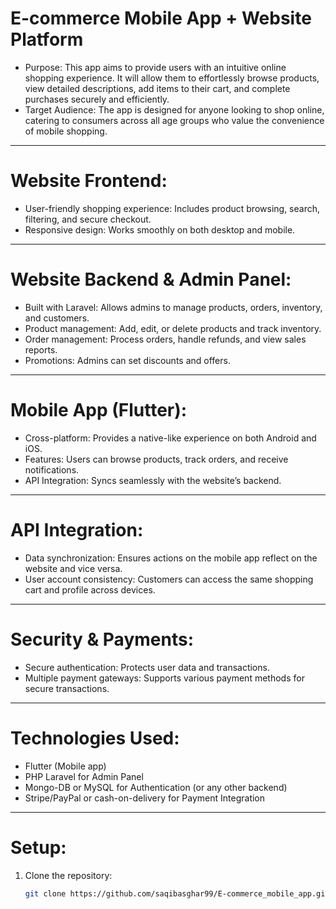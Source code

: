 # E-commerce Mobile App + Website Platform

- Purpose: This app aims to provide users with an intuitive online shopping experience. It will allow them to effortlessly browse products, view detailed descriptions, add items to their cart, and complete purchases securely and efficiently.
- Target Audience: The app is designed for anyone looking to shop online, catering to consumers across all age groups who value the convenience of mobile shopping.

---

# Website Frontend:
- User-friendly shopping experience: Includes product browsing, search, filtering, and secure checkout.
- Responsive design: Works smoothly on both desktop and mobile.

---

# Website Backend & Admin Panel:
- Built with Laravel: Allows admins to manage products, orders, inventory, and customers.
- Product management: Add, edit, or delete products and track inventory.
- Order management: Process orders, handle refunds, and view sales reports.
- Promotions: Admins can set discounts and offers.

---

# Mobile App (Flutter):
- Cross-platform: Provides a native-like experience on both Android and iOS.
- Features: Users can browse products, track orders, and receive notifications.
- API Integration: Syncs seamlessly with the website’s backend.

---

# API Integration:
- Data synchronization: Ensures actions on the mobile app reflect on the website and vice versa.
- User account consistency: Customers can access the same shopping cart and profile across devices.

---

# Security & Payments:
- Secure authentication: Protects user data and transactions.
- Multiple payment gateways: Supports various payment methods for secure transactions.

---

# Technologies Used:
- Flutter (Mobile app)
- PHP Laravel for Admin Panel
- Mongo-DB or MySQL for Authentication (or any other backend)
- Stripe/PayPal or cash-on-delivery for Payment Integration

---

# Setup:
1. Clone the repository:
   ```bash
   git clone https://github.com/saqibasghar99/E-commerce_mobile_app.git

   
